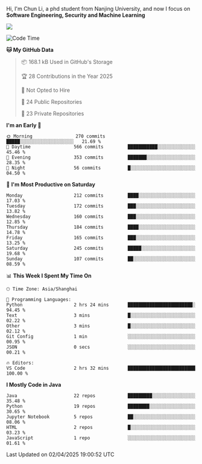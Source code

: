 Hi, I'm Chun Li, a phd student from Nanjing University, and now I focus on **Software Engineering, Security and Machine Learning**

<!--![GitHub Snake Light](https://github.com/pppppkun/pppppkun/blob/output/github-snake.svg#gh-light-mode-only)-->
<!--![GitHub Snake dark](https://github.com/pppppkun/pppppkun/blob/output/github-snake-dark.svg#gh-dark-mode-only)-->

![](https://komarev.com/ghpvc/?username=pppppkun)
<!--START_SECTION:waka-->
![Code Time](http://img.shields.io/badge/Code%20Time-2%2C029%20hrs%207%20mins-blue)

**🐱 My GitHub Data** 

> 📦 168.1 kB Used in GitHub's Storage 
 > 
> 🏆 28 Contributions in the Year 2025
 > 
> 🚫 Not Opted to Hire
 > 
> 📜 24 Public Repositories 
 > 
> 🔑 23 Private Repositories 
 > 
**I'm an Early 🐤** 

```text
🌞 Morning                270 commits         █████░░░░░░░░░░░░░░░░░░░░   21.69 % 
🌆 Daytime                566 commits         ███████████░░░░░░░░░░░░░░   45.46 % 
🌃 Evening                353 commits         ███████░░░░░░░░░░░░░░░░░░   28.35 % 
🌙 Night                  56 commits          █░░░░░░░░░░░░░░░░░░░░░░░░   04.50 % 
```
📅 **I'm Most Productive on Saturday** 

```text
Monday                   212 commits         ████░░░░░░░░░░░░░░░░░░░░░   17.03 % 
Tuesday                  172 commits         ███░░░░░░░░░░░░░░░░░░░░░░   13.82 % 
Wednesday                160 commits         ███░░░░░░░░░░░░░░░░░░░░░░   12.85 % 
Thursday                 184 commits         ████░░░░░░░░░░░░░░░░░░░░░   14.78 % 
Friday                   165 commits         ███░░░░░░░░░░░░░░░░░░░░░░   13.25 % 
Saturday                 245 commits         █████░░░░░░░░░░░░░░░░░░░░   19.68 % 
Sunday                   107 commits         ██░░░░░░░░░░░░░░░░░░░░░░░   08.59 % 
```


📊 **This Week I Spent My Time On** 

```text
🕑︎ Time Zone: Asia/Shanghai

💬 Programming Languages: 
Python                   2 hrs 24 mins       ████████████████████████░   94.45 % 
Text                     3 mins              █░░░░░░░░░░░░░░░░░░░░░░░░   02.22 % 
Other                    3 mins              █░░░░░░░░░░░░░░░░░░░░░░░░   02.12 % 
Git Config               1 min               ░░░░░░░░░░░░░░░░░░░░░░░░░   00.95 % 
JSON                     0 secs              ░░░░░░░░░░░░░░░░░░░░░░░░░   00.21 % 

🔥 Editors: 
VS Code                  2 hrs 32 mins       █████████████████████████   100.00 % 
```

**I Mostly Code in Java** 

```text
Java                     22 repos            █████████░░░░░░░░░░░░░░░░   35.48 % 
Python                   19 repos            ████████░░░░░░░░░░░░░░░░░   30.65 % 
Jupyter Notebook         5 repos             ██░░░░░░░░░░░░░░░░░░░░░░░   08.06 % 
HTML                     2 repos             █░░░░░░░░░░░░░░░░░░░░░░░░   03.23 % 
JavaScript               1 repo              ░░░░░░░░░░░░░░░░░░░░░░░░░   01.61 % 
```




 Last Updated on 02/04/2025 19:00:52 UTC
<!--END_SECTION:waka-->
